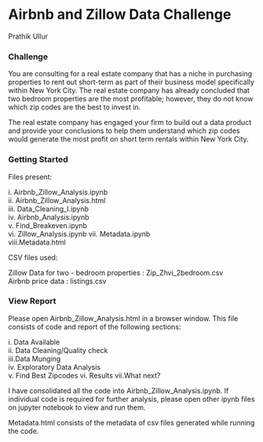 # Airbnb and Zillow Data Challenge

Prathik Ullur

### Challenge 

You are consulting for a real estate company that has a niche in purchasing properties to rent out short-term as part of their business model specifically within New York City.  The real estate company has already concluded that two bedroom properties are the most profitable; however, they do not know which zip codes are the best to invest in.    

The real estate company has engaged your firm to build out a data product and provide your conclusions to help them understand which zip codes would generate the most profit on short term rentals within New York City.


### Getting Started

Files present:

i.   Airbnb_Zillow_Analysis.ipynb  
ii.  Airbnb_Zillow_Analysis.html    
iii. Data_Cleaning_I.ipynb   
iv.  Airbnb_Analysis.ipynb    
v.   Find_Breakeven.ipynb    
vi.  Zillow_Analysis.ipynb
vii. Metadata.ipynb    
viii.Metadata.html    

CSV files used:

Zillow Data for two - bedroom properties : Zip_Zhvi_2bedroom.csv    
Airbnb price data : listings.csv    

### View Report

Please open Airbnb_Zillow_Analysis.html in a browser window. This file consists of code and report of the following sections:

i.  Data Available   
ii. Data Cleaning/Quality check   
iii.Data Munging   
iv. Exploratory Data Analysis  
v.  Find Best Zipcodes
vi. Results
vii.What next?

I have consolidated all the code into Airbnb_Zillow_Analysis.ipynb. If individual code is required for further analysis, please open other ipynb files on jupyter notebook to view and run them.

Metadata.html consists of the metadata of csv files generated while running the code. 



